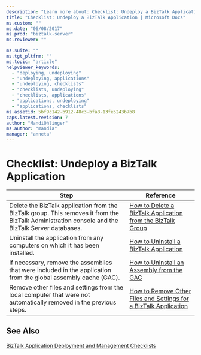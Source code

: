 ```yaml
---
description: "Learn more about: Checklist: Undeploy a BizTalk Application"
title: "Checklist: Undeploy a BizTalk Application | Microsoft Docs"
ms.custom: ""
ms.date: "06/08/2017"
ms.prod: "biztalk-server"
ms.reviewer: ""

ms.suite: ""
ms.tgt_pltfrm: ""
ms.topic: "article"
helpviewer_keywords: 
  - "deploying, undeploying"
  - "undeploying, applications"
  - "undeploying, checklists"
  - "checklists, undeploying"
  - "checklists, applications"
  - "applications, undeploying"
  - "applications, checklists"
ms.assetid: 5bf9c142-b912-48c3-bfa8-13fe5243b7b8
caps.latest.revision: 7
author: "MandiOhlinger"
ms.author: "mandia"
manager: "anneta"
---
```

# Checklist: Undeploy a BizTalk Application

|Step|Reference|  
|----------|---------------|  
|Delete the BizTalk application from the BizTalk group. This removes it from the BizTalk Administration console and the BizTalk Server databases.|[How to Delete a BizTalk Application from the BizTalk Group](../core/how-to-delete-a-biztalk-application-from-the-biztalk-group.md)|  
|Uninstall the application from any computers on which it has been installed.|[How to Uninstall a BizTalk Application](../core/how-to-uninstall-a-biztalk-application.md)|  
|If necessary, remove the assemblies that were included in the application from the global assembly cache (GAC).|[How to Uninstall an Assembly from the GAC](https://msdn.microsoft.com/library/464706a8-f902-4d05-a724-19169facd2b4)|  
|Remove other files and settings from the local computer that were not automatically removed in the previous steps.|[How to Remove Other Files and Settings for a BizTalk Application](../core/how-to-remove-other-files-and-settings-for-a-biztalk-application.md)|  

## See Also  
 [BizTalk Application Deployment and Management Checklists](../core/biztalk-application-deployment-and-management-checklists.md)
